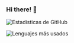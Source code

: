 ### Hi there! 👋
![Estadísticas de GitHub](https://github-readme-stats.vercel.app/api?username=jhon-acosta&show_icons=true&theme=radical)

![Lenguajes más usados](https://github-readme-stats.vercel.app/api/top-langs/?username=jhon-acosta&layout=compact&theme=radical)

